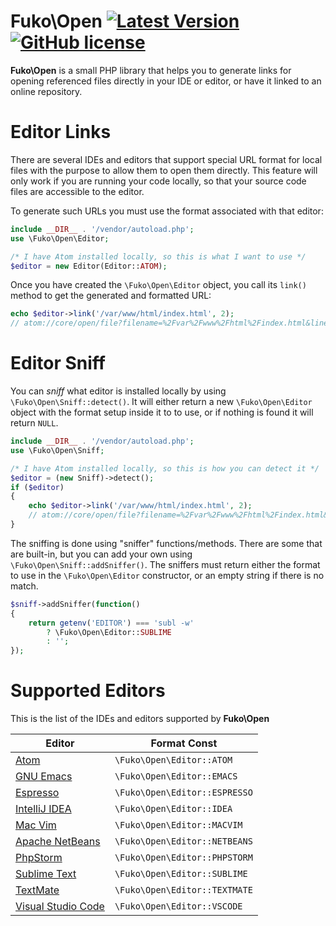 # Fuko\\Open [![Latest Version](http://img.shields.io/packagist/v/fuko-php/open.svg)](https://packagist.org/packages/fuko-php/open) [![GitHub license](https://img.shields.io/github/license/fuko-php/open.svg)](https://github.com/fuko-php/open/blob/master/LICENSE)

**Fuko\\Open** is a small PHP library that helps you to generate links for
opening referenced files directly in your IDE or editor, or have it linked to
an online repository.

# Editor Links

There are several IDEs and editors that support special URL format for local
files with the purpose to allow them to open them directly. This feature will
only work if you are running your code locally, so that your source code files
are accessible to the editor.

To generate such URLs you must use the format associated with that editor:
```php
include __DIR__ . '/vendor/autoload.php';
use \Fuko\Open\Editor;

/* I have Atom installed locally, so this is what I want to use */
$editor = new Editor(Editor::ATOM);
```
Once you have created the `\Fuko\Open\Editor` object, you call its `link()` method
to get the generated and formatted URL:
```php
echo $editor->link('/var/www/html/index.html', 2);
// atom://core/open/file?filename=%2Fvar%2Fwww%2Fhtml%2Findex.html&line=2
```

# Editor Sniff

You can *sniff* what editor is installed locally by using `\Fuko\Open\Sniff::detect()`. It
will either return a new `\Fuko\Open\Editor` object with the format setup inside it to to
use, or if nothing is found it will return `NULL`.

```php
include __DIR__ . '/vendor/autoload.php';
use \Fuko\Open\Sniff;

/* I have Atom installed locally, so this is how you can detect it */
$editor = (new Sniff)->detect();
if ($editor)
{
	echo $editor->link('/var/www/html/index.html', 2);
	// atom://core/open/file?filename=%2Fvar%2Fwww%2Fhtml%2Findex.html&line=2
}
```

The sniffing is done using "sniffer" functions/methods. There are some that are built-in,
but you can add your own using `\Fuko\Open\Sniff::addSniffer()`. The sniffers must
return either the format to use in the `\Fuko\Open\Editor` constructor, or an empty string if
there is no match.

```php
$sniff->addSniffer(function()
{
	return getenv('EDITOR') === 'subl -w'
		? \Fuko\Open\Editor::SUBLIME
		: '';
});
```

# Supported Editors

This is the list of the IDEs and editors supported by **Fuko\\Open**

| Editor                                              | Format Const                  |
|-----------------------------------------------------|-------------------------------|
| [Atom](https://atom.io)                             | `\Fuko\Open\Editor::ATOM`     |
| [GNU Emacs](https://www.gnu.org/software/emacs)     | `\Fuko\Open\Editor::EMACS`    |
| [Espresso](https://www.espressoapp.com)             | `\Fuko\Open\Editor::ESPRESSO` |
| [IntelliJ IDEA](https://www.jetbrains.com/idea)     | `\Fuko\Open\Editor::IDEA`     |
| [Mac Vim](https://macvim-dev.github.io/macvim)      | `\Fuko\Open\Editor::MACVIM`   |
| [Apache NetBeans](https://netbeans.apache.org)      | `\Fuko\Open\Editor::NETBEANS` |
| [PhpStorm](https://www.jetbrains.com/phpstorm)      | `\Fuko\Open\Editor::PHPSTORM` |
| [Sublime Text](http://www.sublimetext.com)          | `\Fuko\Open\Editor::SUBLIME`  |
| [TextMate](https://macromates.com/manual/en)        | `\Fuko\Open\Editor::TEXTMATE` |
| [Visual Studio Code](https://code.visualstudio.com) | `\Fuko\Open\Editor::VSCODE`   |
